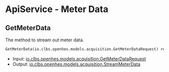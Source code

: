 # ApiService - Meter Data

## GetMeterData

The method to stream out meter data.

```proto
GetMeterData(io.clbs.openhes.models.acquisition.GetMeterDataRequest) returns (io.clbs.openhes.models.acquisition.StreamMeterData)
```

- Input: [io.clbs.openhes.models.acquisition.GetMeterDataRequest](model-io-clbs-openhes-models-acquisition-getmeterdatarequest.md)
- Output: [io.clbs.openhes.models.acquisition.StreamMeterData](model-io-clbs-openhes-models-acquisition-streammeterdata.md)

